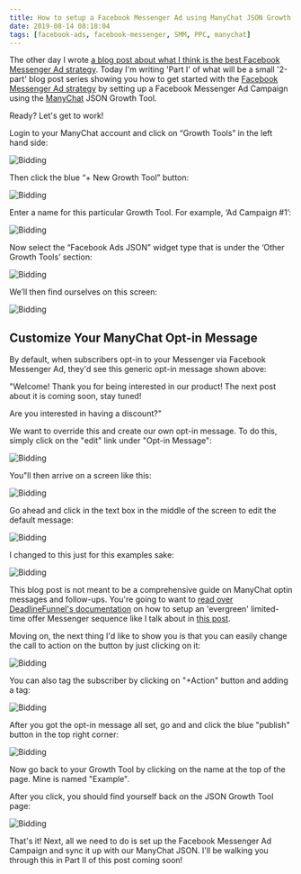 ```yaml
---
title: How to setup a Facebook Messenger Ad using ManyChat JSON Growth Tool (Part I)
date: 2019-08-14 08:18:04
tags: [facebook-ads, facebook-messenger, SMM, PPC, manychat]
---
```

The other day I wrote [a blog post about what I think is the best Facebook Messenger Ad strategy](https://blog.stevelongoria.net/2019/08/05/best-facebook-messenger-marketing-strategy/). Today I'm writing 'Part I' of what will be a small '2-part' blog post series showing you how to get started with the [Facebook Messenger Ad strategy](https://blog.stevelongoria.net/2019/08/05/best-facebook-messenger-marketing-strategy/) by setting up a Facebook Messenger Ad Campaign using the [ManyChat](https://manychat.com) JSON Growth Tool.

Ready? Let's get to work!

Login to your ManyChat account and click on “Growth Tools” in the left hand side:

![Bidding](/content/manychatimg1.jpg)

Then click the blue “+ New Growth Tool” button:

![Bidding](/content/manychatimg2.jpg)

Enter a name for this particular Growth Tool. For example, ‘Ad Campaign #1’:

![Bidding](/content/manychatimg3.jpg)

Now select the “Facebook Ads JSON” widget type that is under the ‘Other Growth Tools’ section:

![Bidding](/content/manychatimg4.jpg)

We’ll then find ourselves on this screen:

![Bidding](/content/manychatimg5.jpg)

## Customize Your ManyChat Opt-in Message

By default, when subscribers opt-in to your Messenger via Facebook Messenger Ad, they'd see this generic opt-in message shown above:

"Welcome! Thank you for being interested in our product! The next post about it is coming soon, stay tuned!

Are you interested in having a discount?"

We want to override this and create our own opt-in message. To do this, simply click on the "edit" link under "Opt-in Message":

![Bidding](/content/manychatimg6.jpg)

You"ll then arrive on a screen like this:

![Bidding](/content/manychatimg7.jpg)

Go ahead and click in the text box in the middle of the screen to edit the default message:

![Bidding](/content/manychatimg8.jpg)

I changed to this just for this examples sake:

![Bidding](/content/manychatimg9.jpg)

This blog post is not meant to be a comprehensive guide on ManyChat optin messages and follow-ups. You're going to want to [read over DeadlineFunnel's documentation](https://documentation.deadlinefunnel.com/article/525-how-to-integrate-deadline-funnel-with-manychat) on how to setup an 'evergreen' limited-time offer Messenger sequence like I talk about in [this post](https://blog.stevelongoria.net/2019/08/05/best-facebook-messenger-marketing-strategy/).

Moving on, the next thing I'd like to show you is that you can easily change the call to action on the button by just clicking on it:

![Bidding](/content/manychatimg10.jpg)

You can also tag the subscriber by clicking on "+Action" button and adding a tag:

![Bidding](/content/manychatimg11.jpg)

After you got the opt-in message all set, go and and click the blue "publish" button in the top right corner:

![Bidding](/content/manychatimg12.jpg)

Now go back to your Growth Tool by clicking on the name at the top of the page. Mine is named "Example". 

After you click, you should find yourself back on the JSON Growth Tool page:

![Bidding](/content/manychatimg13.jpg)

That's it! Next, all we need to do is set up the Facebook Messenger Ad Campaign and sync it up with our ManyChat JSON. I'll be walking you through this in Part II of this post coming soon!
